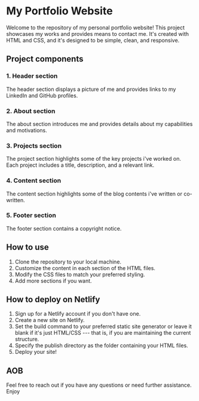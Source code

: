 # My Portfolio Website

Welcome to the repository of my personal portfolio website! This project showcases my works and provides means to contact me. It's created with HTML and CSS, and it's designed to be simple, clean, and responsive. 

## Project components

### 1. Header section
The header section displays a picture of me and provides links to my LinkedIn and GitHub profiles.

### 2. About section
The about section introduces me and provides details about my capabilities and motivations.

### 3. Projects section
The project section highlights some of the key projects i've worked on. Each project includes a title, description, and a relevant link.

### 4. Content section
The content section highlights some of the blog contents i've written or co-written.

### 5. Footer section
The footer section contains a copyright notice.

## How to use

1. Clone the repository to your local machine.
2. Customize the content in each section of the HTML files.
3. Modify the CSS files to match your preferred styling.
4. Add more sections if you want.

## How to deploy on Netlify

1. Sign up for a Netlify account if you don't have one.
2. Create a new site on Netlify.
3. Set the build command to your preferred static site generator or leave it blank if it's just HTML/CSS --- that is, if you are maintaining the current structure.
4. Specify the publish directory as the folder containing your HTML files.
5. Deploy your site! 

## AOB
Feel free to reach out if you have any questions or need further assistance. Enjoy
